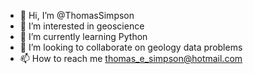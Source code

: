- 👋 Hi, I’m @ThomasSimpson
- 👀 I’m interested in geoscience
- 🌱 I’m currently learning Python
- 💞️ I’m looking to collaborate on geology data problems
- 📫 How to reach me thomas_e_simpson@hotmail.com

<!---
ThomasSimpson/ThomasSimpson is a ✨ special ✨ repository because its `README.md` (this file) appears on your GitHub profile.
You can click the Preview link to take a look at your changes.
--->
